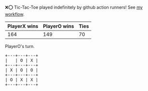 :x::o: Tic-Tac-Toe played indefinitely by github action runners! See [my workflow](.github/workflows/play.yaml).

|PlayerX wins|PlayerO wins|Ties|
|-|-|-|
|164|149|70|

PlayerO's turn.

<pre>
+---+---+---+
|   | O | X |
+---+---+---+
| X | O | O |
+---+---+---+
| O | X | X |
+---+---+---+
</pre>